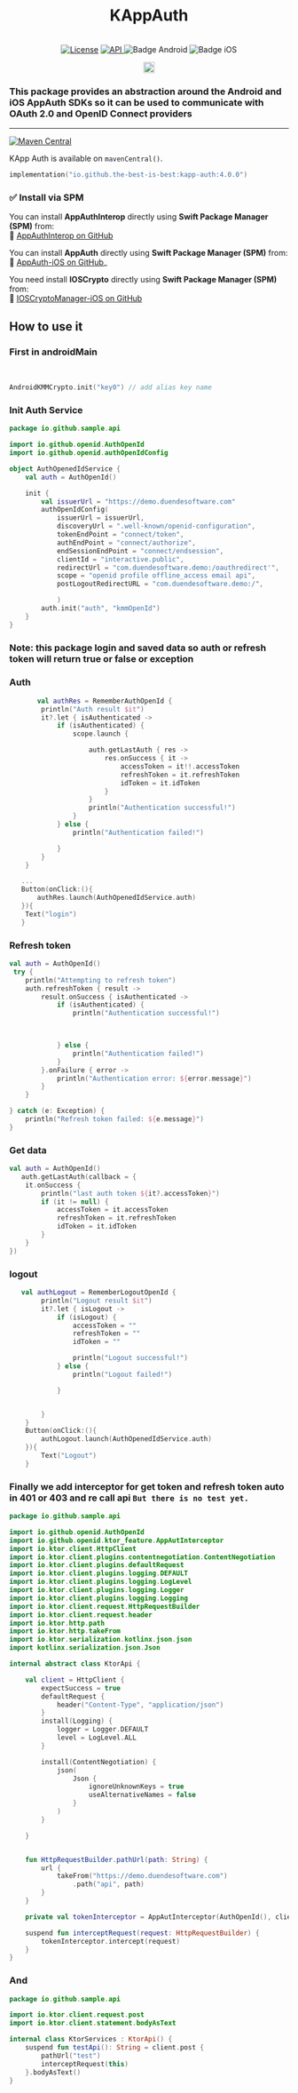 <h1 align="center">KAppAuth</h1><br>

<div align="center">
<a href="https://opensource.org/licenses/Apache-2.0"><img alt="License" src="https://img.shields.io/badge/License-Apache%202.0-blue.svg"/></a>
<a href="https://android-arsenal.com/api?level=23" rel="nofollow">
    <img alt="API" src="https://img.shields.io/badge/API-23%2B-brightgreen.svg?style=flat" style="max-width: 100%;">
</a>
  <img src="https://img.shields.io/badge/Platform-Android-brightgreen.svg?logo=android" alt="Badge Android" />
  <img src="https://img.shields.io/badge/Platform-iOS%20%2F%20macOS-lightgrey.svg?logo=apple" alt="Badge iOS" />

<a href="https://github.com/the-best-is-best/"><img alt="Profile" src="https://img.shields.io/badge/github-%23181717.svg?&style=for-the-badge&logo=github&logoColor=white" height="20"/></a>
</div>

### This package provides an abstraction around the Android and iOS AppAuth SDKs so it can be used to communicate with OAuth 2.0 and OpenID Connect providers

<hr>

[![Maven Central](https://img.shields.io/maven-central/v/io.github.the-best-is-best/kapp-auth)](https://central.sonatype.com/artifact/io.github.the-best-is-best/kapp-auth)

KApp Auth is available on `mavenCentral()`.

```kotlin
implementation("io.github.the-best-is-best:kapp-auth:4.0.0")

```

### ✅ **Install via SPM**

You can install **AppAuthInterop** directly using **Swift Package Manager (SPM)** from:  
🔗 [AppAuthInterop on GitHub](https://github.com/the-best-is-best/AppAuthInterop)

You can install **AppAuth** directly using **Swift Package Manager (SPM)** from:  
🔗 [AppAuth-iOS on GitHub](https://github.com/openid/AppAuth-iOS)_

You need install **IOSCrypto** directly using **Swift Package Manager (SPM)** from:  
🔗 [IOSCryptoManager-iOS on GitHub](https://github.com/the-best-is-best/IOSCrypto)

## How to use it

### First in androidMain

<br>

```kotlin
AndroidKMMCrypto.init("key0") // add alias key name
```

### Init Auth Service

```kotlin
package io.github.sample.api

import io.github.openid.AuthOpenId
import io.github.openid.authOpenIdConfig

object AuthOpenedIdService {
    val auth = AuthOpenId()

    init {
        val issuerUrl = "https://demo.duendesoftware.com"
        authOpenIdConfig(
            issuerUrl = issuerUrl,
            discoveryUrl = ".well-known/openid-configuration",
            tokenEndPoint = "connect/token",
            authEndPoint = "connect/authorize",
            endSessionEndPoint = "connect/endsession",
            clientId = "interactive.public",
            redirectUrl = "com.duendesoftware.demo:/oauthredirect'",
            scope = "openid profile offline_access email api",
            postLogoutRedirectURL = "com.duendesoftware.demo:/",

            )
        auth.init("auth", "kmmOpenId")
    }
}
```

### Note: this package login and saved data so auth or refresh token will return true or false or exception

### Auth

```kotlin
       val authRes = RememberAuthOpenId {
        println("Auth result $it")
        it?.let { isAuthenticated ->
            if (isAuthenticated) {
                scope.launch {

                    auth.getLastAuth { res ->
                        res.onSuccess { it ->
                            accessToken = it!!.accessToken
                            refreshToken = it.refreshToken
                            idToken = it.idToken
                        }
                    }
                    println("Authentication successful!")
                }
            } else {
                println("Authentication failed!")

            }
        }
    }

   ...
   Button(onClick:(){
       authRes.launch(AuthOpenedIdService.auth)
   }){
    Text("login")
   }
```

### Refresh token

```kotlin
val auth = AuthOpenId()
 try {
    println("Attempting to refresh token")
    auth.refreshToken { result ->
        result.onSuccess { isAuthenticated ->
            if (isAuthenticated) {
                println("Authentication successful!")
                


            } else {
                println("Authentication failed!")
            }
        }.onFailure { error ->
            println("Authentication error: ${error.message}")
        }
    }

} catch (e: Exception) {
    println("Refresh token failed: ${e.message}")
}
```

### Get data

```kotlin
val auth = AuthOpenId()
   auth.getLastAuth(callback = {
    it.onSuccess {
        println("last auth token ${it?.accessToken}")
        if (it != null) {
            accessToken = it.accessToken
            refreshToken = it.refreshToken
            idToken = it.idToken
        }
    }
})
```

### logout

```kotlin
   val authLogout = RememberLogoutOpenId {
        println("Logout result $it")
        it?.let { isLogout ->
            if (isLogout) {
                accessToken = ""
                refreshToken = ""
                idToken = ""

                println("Logout successful!")
            } else {
                println("Logout failed!")

            }


        }
    }
    Button(onClick:(){
        authLogout.launch(AuthOpenedIdService.auth)
    }){
        Text("Logout")
    }

```

### Finally we add interceptor for get token and refresh token auto in 401 or 403 and re call api ` But there is no test yet. `

```kotlin
package io.github.sample.api

import io.github.openid.AuthOpenId
import io.github.openid.ktor_feature.AppAutInterceptor
import io.ktor.client.HttpClient
import io.ktor.client.plugins.contentnegotiation.ContentNegotiation
import io.ktor.client.plugins.defaultRequest
import io.ktor.client.plugins.logging.DEFAULT
import io.ktor.client.plugins.logging.LogLevel
import io.ktor.client.plugins.logging.Logger
import io.ktor.client.plugins.logging.Logging
import io.ktor.client.request.HttpRequestBuilder
import io.ktor.client.request.header
import io.ktor.http.path
import io.ktor.http.takeFrom
import io.ktor.serialization.kotlinx.json.json
import kotlinx.serialization.json.Json

internal abstract class KtorApi {

    val client = HttpClient {
        expectSuccess = true
        defaultRequest {
            header("Content-Type", "application/json")
        }
        install(Logging) {
            logger = Logger.DEFAULT
            level = LogLevel.ALL
        }

        install(ContentNegotiation) {
            json(
                Json {
                    ignoreUnknownKeys = true
                    useAlternativeNames = false
                }
            )
        }

    }


    fun HttpRequestBuilder.pathUrl(path: String) {
        url {
            takeFrom("https://demo.duendesoftware.com")
                .path("api", path)
        }
    }

    private val tokenInterceptor = AppAutInterceptor(AuthOpenId(), client)

    suspend fun interceptRequest(request: HttpRequestBuilder) {
        tokenInterceptor.intercept(request)
    }
}

```

### And

```kotlin
package io.github.sample.api

import io.ktor.client.request.post
import io.ktor.client.statement.bodyAsText

internal class KtorServices : KtorApi() {
    suspend fun testApi(): String = client.post {
        pathUrl("test")
        interceptRequest(this)
    }.bodyAsText()
}
```
